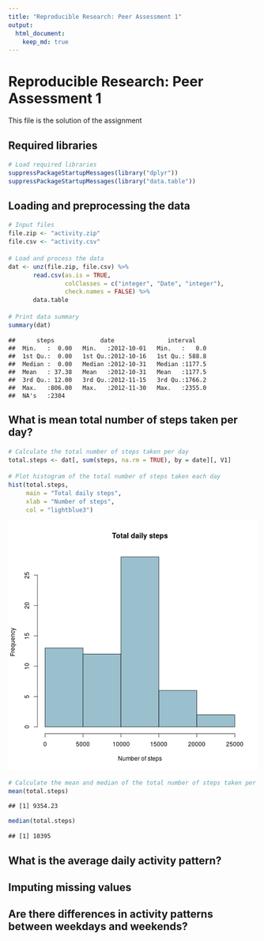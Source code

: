 ```yaml
---
title: "Reproducible Research: Peer Assessment 1"
output: 
  html_document:
    keep_md: true
---
```



# Reproducible Research: Peer Assessment 1
This file is the solution of the assignment


## Required libraries

```r
# Load required libraries
suppressPackageStartupMessages(library("dplyr"))
suppressPackageStartupMessages(library("data.table"))
```

## Loading and preprocessing the data

```r
# Input files
file.zip <- "activity.zip"
file.csv <- "activity.csv"

# Load and process the data
dat <- unz(file.zip, file.csv) %>%
       read.csv(as.is = TRUE,
                colClasses = c("integer", "Date", "integer"),
                check.names = FALSE) %>%
       data.table

# Print data summary
summary(dat)
```

```
##      steps             date               interval     
##  Min.   :  0.00   Min.   :2012-10-01   Min.   :   0.0  
##  1st Qu.:  0.00   1st Qu.:2012-10-16   1st Qu.: 588.8  
##  Median :  0.00   Median :2012-10-31   Median :1177.5  
##  Mean   : 37.38   Mean   :2012-10-31   Mean   :1177.5  
##  3rd Qu.: 12.00   3rd Qu.:2012-11-15   3rd Qu.:1766.2  
##  Max.   :806.00   Max.   :2012-11-30   Max.   :2355.0  
##  NA's   :2304
```


## What is mean total number of steps taken per day?

```r
# Calculate the total number of steps taken per day
total.steps <- dat[, sum(steps, na.rm = TRUE), by = date][, V1]

# Plot histogram of the total number of steps taken each day
hist(total.steps,
     main = "Total daily steps",
     xlab = "Number of steps",
     col = "lightblue3")
```

![plot of chunk meansteps](figure/meansteps-1.png) 

```r
# Calculate the mean and median of the total number of steps taken per day
mean(total.steps)
```

```
## [1] 9354.23
```

```r
median(total.steps)
```

```
## [1] 10395
```


## What is the average daily activity pattern?



## Imputing missing values



## Are there differences in activity patterns between weekdays and weekends?
